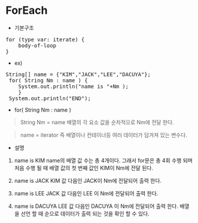 ForEach
============

+ 기본구조
<pre>for (type var: iterate) {
    body-of-loop
}</pre>


+ ex)
<pre>String[] name = {"KIM","JACK","LEE","DACUYA"};
 for( String Nm : name ) {
	System.out.println("name is "+Nm );
    }
 System.out.println("END");</pre>


+ for( String Nm : name )
> String Nm = name 배열의 각 요소 값을 순차적으로 Nm에 전달 한다.

> name = iterator 즉 배열이나 컨테이너등 여러 데이터가 담겨져 있는 변수다.


+ 설명

1. name is KIM
name의 배열 값 수는 총 4개이다. 
그래서 for문은 총 4회 수행 되며 처음 수행 될 때 배열 값의 첫 번째 값인 KIM이 Nm에 전달 된다.

2. name is JACK
KIM 값 다음인 JACK이 Nm에 전달되어 출력 한다. 

3. name is LEE
JACK 값 다음인 LEE 이 Nm에 전달되어 출력 한다.

4. name is DACUYA
LEE 값 다음인 DACUYA 이 Nm에 전달되어 출력 한다.
배열을 선언 할 때 순으로 데이터가 출력 되는 것을 확인 할 수 있다.
